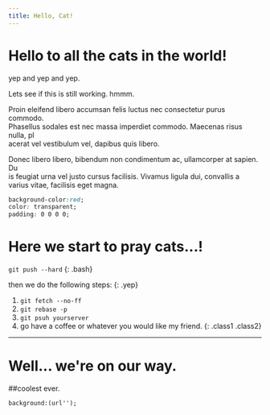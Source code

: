 ```yaml
---
title: Hello, Cat!
---
```


# Hello to all the cats in the world!

yep and yep and yep.

Lets see if this is still working. hmmm.

Proin eleifend libero accumsan felis luctus nec consectetur purus commodo. \
Phasellus sodales est nec massa imperdiet commodo. Maecenas risus nulla, pl\
acerat vel vestibulum vel, dapibus quis libero.

Donec libero libero, bibendum non condimentum ac, ullamcorper at sapien. Du\
is feugiat urna vel justo cursus facilisis. Vivamus ligula dui, convallis a\
varius vitae, facilisis eget magna.

```css
background-color:red;
color: transparent;
padding: 0 0 0 0;
```

# Here we start to pray cats...!

`git push --hard`
{: .bash}

then we do the following steps:
{: .yep}

1. `git fetch --no-ff`
2. `git rebase -p`
3. `git psuh yourserver`
4. go have a coffee or whatever you would like my friend.
{: .class1 .class2}

---

# Well... we're on our way.

##coolest ever.

	background:(url'');